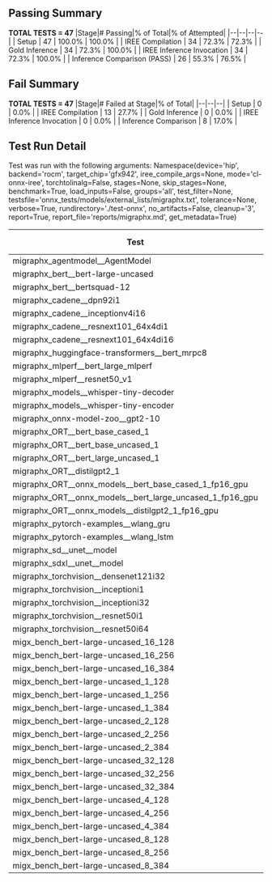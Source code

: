 ## Passing Summary

**TOTAL TESTS = 47**
|Stage|# Passing|% of Total|% of Attempted|
|--|--|--|--|
| Setup | 47 | 100.0% | 100.0% |
| IREE Compilation | 34 | 72.3% | 72.3% |
| Gold Inference | 34 | 72.3% | 100.0% |
| IREE Inference Invocation | 34 | 72.3% | 100.0% |
| Inference Comparison (PASS) | 26 | 55.3% | 76.5% |
## Fail Summary

**TOTAL TESTS = 47**
|Stage|# Failed at Stage|% of Total|
|--|--|--|
| Setup | 0 | 0.0% |
| IREE Compilation | 13 | 27.7% |
| Gold Inference | 0 | 0.0% |
| IREE Inference Invocation | 0 | 0.0% |
| Inference Comparison | 8 | 17.0% |
## Test Run Detail
Test was run with the following arguments:
Namespace(device='hip', backend='rocm', target_chip='gfx942', iree_compile_args=None, mode='cl-onnx-iree', torchtolinalg=False, stages=None, skip_stages=None, benchmark=True, load_inputs=False, groups='all', test_filter=None, testsfile='onnx_tests/models/external_lists/migraphx.txt', tolerance=None, verbose=True, rundirectory='./test-onnx', no_artifacts=False, cleanup='3', report=True, report_file='reports/migraphx.md', get_metadata=True)

| Test | Exit Status | Mean Benchmark Time (ms) | Notes |
|--|--|--|--|
| migraphx_agentmodel__AgentModel | compilation | None | |
| migraphx_bert__bert-large-uncased | PASS | 18.86576841698607 | |
| migraphx_bert__bertsquad-12 | compilation | None | |
| migraphx_cadene__dpn92i1 | compilation | None | |
| migraphx_cadene__inceptionv4i16 | compilation | None | |
| migraphx_cadene__resnext101_64x4di1 | compilation | None | |
| migraphx_cadene__resnext101_64x4di16 | compilation | None | |
| migraphx_huggingface-transformers__bert_mrpc8 | PASS | 6.957123999671375 | |
| migraphx_mlperf__bert_large_mlperf | Numerics | 26.59972911873737 | |
| migraphx_mlperf__resnet50_v1 | Numerics | 6.37782754952664 | |
| migraphx_models__whisper-tiny-decoder | PASS | 42.29441370276332 | |
| migraphx_models__whisper-tiny-encoder | Numerics | 142.60461932669082 | |
| migraphx_onnx-model-zoo__gpt2-10 | compilation | None | |
| migraphx_ORT__bert_base_cased_1 | PASS | 105.64545753766737 | |
| migraphx_ORT__bert_base_uncased_1 | PASS | 108.1246842153459 | |
| migraphx_ORT__bert_large_uncased_1 | PASS | 472.919455030933 | |
| migraphx_ORT__distilgpt2_1 | PASS | 58.16164544214391 | |
| migraphx_ORT__onnx_models__bert_base_cased_1_fp16_gpu | Numerics | 62.528855269633674 | |
| migraphx_ORT__onnx_models__bert_large_uncased_1_fp16_gpu | Numerics | 267.1097103997858 | |
| migraphx_ORT__onnx_models__distilgpt2_1_fp16_gpu | Numerics | 34.05496007060661 | |
| migraphx_pytorch-examples__wlang_gru | PASS | 17.75311935149754 | |
| migraphx_pytorch-examples__wlang_lstm | PASS | 7.2425784397528465 | |
| migraphx_sd__unet__model | import_model | None | |
| migraphx_sdxl__unet__model | import_model | None | |
| migraphx_torchvision__densenet121i32 | compilation | None | |
| migraphx_torchvision__inceptioni1 | PASS | 62.380964098724 | |
| migraphx_torchvision__inceptioni32 | compilation | None | |
| migraphx_torchvision__resnet50i1 | compilation | None | |
| migraphx_torchvision__resnet50i64 | compilation | None | |
| migx_bench_bert-large-uncased_16_128 | PASS | 31.778823982952442 | |
| migx_bench_bert-large-uncased_16_256 | PASS | 53.417638323317554 | |
| migx_bench_bert-large-uncased_16_384 | Numerics | 70.07357731151083 | |
| migx_bench_bert-large-uncased_1_128 | PASS | 12.172066829546148 | |
| migx_bench_bert-large-uncased_1_256 | PASS | 12.254767716257717 | |
| migx_bench_bert-large-uncased_1_384 | PASS | 19.097576010133235 | |
| migx_bench_bert-large-uncased_2_128 | PASS | 12.660411303637154 | |
| migx_bench_bert-large-uncased_2_256 | PASS | 13.262160713257233 | |
| migx_bench_bert-large-uncased_2_384 | PASS | 20.861152928167332 | |
| migx_bench_bert-large-uncased_32_128 | PASS | 65.79865421747054 | |
| migx_bench_bert-large-uncased_32_256 | PASS | 98.10128355664865 | |
| migx_bench_bert-large-uncased_32_384 | Numerics | 138.82924929105988 | |
| migx_bench_bert-large-uncased_4_128 | PASS | 14.303452039112138 | |
| migx_bench_bert-large-uncased_4_256 | PASS | 16.43441901849077 | |
| migx_bench_bert-large-uncased_4_384 | PASS | 25.58271583014478 | |
| migx_bench_bert-large-uncased_8_128 | PASS | 18.956960428522915 | |
| migx_bench_bert-large-uncased_8_256 | PASS | 26.549984801583633 | |
| migx_bench_bert-large-uncased_8_384 | PASS | 39.208097519197814 | |
